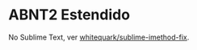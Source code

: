 # ABNT2 Estendido

No Sublime Text, ver [whitequark/sublime-imethod-fix](https://github.com/whitequark/sublime-imethod-fix).